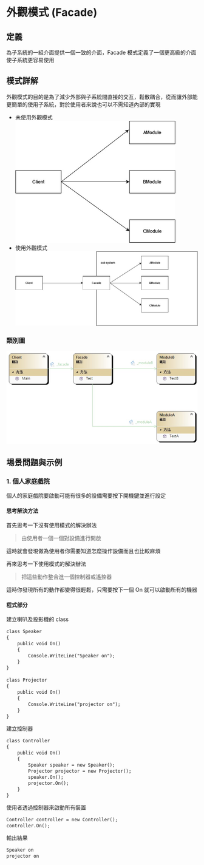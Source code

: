 # 外觀模式 (Facade)

## 定義

為子系統的一組介面提供一個一致的介面，Facade 模式定義了一個更高級的介面使子系統更容易使用

## 模式詳解

外觀模式的目的是為了減少外部與子系統間直接的交互，鬆散耦合，從而讓外部能更簡單的使用子系統，對於使用者來說也可以不需知道內部的實現

- 未使用外觀模式  
  ![unuse facade](./Image/unuse%20facade%20diagram.jpg)
- 使用外觀模式  
  ![use facade](./Image/use%20facade%20diagram.jpg)

### 類別圖

![facade diagram](./Image/facade%20diagram.jpg)

## 埸景問題與示例

### 1. 個人家庭戲院

個人的家庭戲院要啟動可能有很多的設備需要按下開機鍵並進行設定

#### 思考解決方法

首先思考一下沒有使用模式的解決辦法

> 由使用者一個一個對設備進行開啟

這時就會發現做為使用者你需要知道怎麼操作設備而且也比較麻煩

再來思考一下使用模式的解決辦法

> 把這些動作整合進一個控制器或遙控器

這時你發現所有的動作都變得很輕鬆，只需要按下一個 On 就可以啟動所有的機器

#### 程式部分

建立喇叭及投影機的 class

```CSharp
class Speaker
{
    public void On()
    {
        Console.WriteLine("Speaker on");
    }
}

class Projector
{
    public void On()
    {
        Console.WriteLine("projector on");
    }
}
```

建立控制器

```CSharp
class Controller
{
    public void On()
    {
        Speaker speaker = new Speaker();
        Projector projector = new Projector();
        speaker.On();
        projector.On();
    }
}
```

使用者透過控制器來啟動所有裝置

```CSharp
Controller controller = new Controller();
controller.On();
```

輸出結果

```
Speaker on
projector on
```
